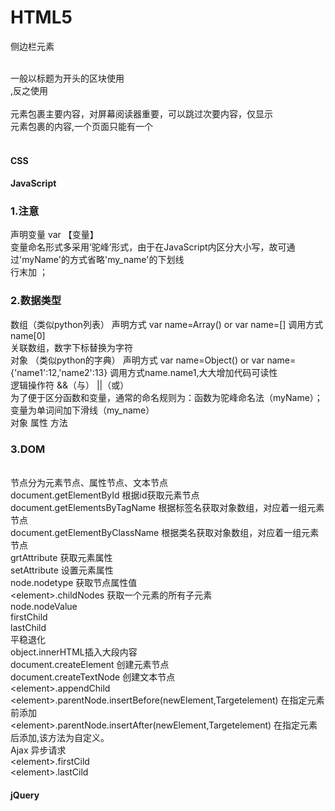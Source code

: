 # HTML5
侧边栏元素<aside><nav>
<br>一般以标题为开头的区块使用<section>,反之使用<div>
<br><main>元素包裹主要内容，对屏幕阅读器重要，可以跳过次要内容，仅显示<main>元素包裹的内容,一个页面只能有一个<main>
<br>
# CSS

# JavaScript
### 1.注意
声明变量 var 【变量】
<br>变量命名形式多采用‘驼峰’形式，由于在JavaScript内区分大小写，故可通过'myName'的方式省略'my_name'的下划线
<br>行末加 ；
### 2.数据类型
数组（类似python列表） 声明方式 var name=Array() or var name=[] 调用方式name[0]
<br>关联数组，数字下标替换为字符
<br>对象 （类似python的字典） 声明方式 var name=Object() or var name={'name1':12,'name2':13} 调用方式name.name1,大大增加代码可读性
<br>逻辑操作符 &&（与） ||（或）
<br>为了便于区分函数和变量，通常的命名规则为：函数为驼峰命名法（myName）；变量为单词间加下滑线（my_name）
<br>对象 属性 方法
### 3.DOM
<br>节点分为元素节点、属性节点、文本节点
<br>document.getElementById  根据id获取元素节点
<br>document.getElementsByTagName 根据标签名获取对象数组，对应着一组元素节点
<br>document.getElementByClassName 根据类名获取对象数组，对应着一组元素节点
<br>grtAttribute 获取元素属性
<br>setAttribute 设置元素属性
<br>node.nodetype 获取节点属性值
<br> \<element>.childNodes 获取一个元素的所有子元素
<br>node.nodeValue 
<br>firstChild
<br>lastChild
<br>平稳退化
<br>object.innerHTML插入大段内容
<br>document.createElement 创建元素节点
<br>document.createTextNode 创建文本节点
<br> \<element>.appendChild 
<br> \<element>.parentNode.insertBefore(newElement,Targetelement) 在指定元素前添加
<br> \<element>.parentNode.insertAfter(newElement,Targetelement) 在指定元素后添加,该方法为自定义。
<br>Ajax 异步请求
<br> \<element>.firstCild
<br> \<element>.lastCild

# jQuery






































